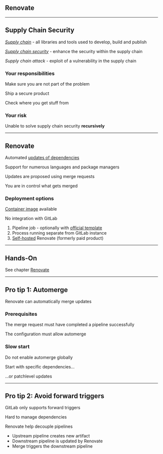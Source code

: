 <!-- .slide: id="gitlab_renovate" class="vertical-center" -->

<i class="fa-duotone fa-paint-roller fa-8x" style="float: right; color: grey;"></i>

## Renovate

---

## Supply Chain Security

[*Supply chain*](https://en.wikipedia.org/wiki/Software_supply_chain) - all libraries and tools used to develop, build and publish

[*Supply chain security*](https://en.wikipedia.org/wiki/Digital_supply_chain_security) - enhance the security within the supply chain

*Supply chain attack* - exploit of a vulnerability in the supply chain

### Your responsibilities

Make sure you are not part of the problem

Ship a secure product

Check where you get stuff from

### Your risk

Unable to solve supply chain security **recursively**

---

## Renovate

Automated [updates of dependencies](https://www.whitesourcesoftware.com/free-developer-tools/renovate/) [<i class="fa-brands fa-github"></i>](https://github.com/renovatebot/renovate) [<i class="fa-solid fa-book"></i>](https://docs.renovatebot.com/)

Support for numerous languages and package managers

Updates are proposed using merge requests

You are in control what gets merged

### Deployment options

[Container image](https://hub.docker.com/r/renovate/renovate) available

No integration with GitLab

1. Pipeline job - optionally with [official template](https://gitlab.com/renovate-bot/renovate-runner)
1. Process running separate from GitLab instance
1. [Self-hosted](https://www.whitesourcesoftware.com/free-developer-tools/renovate/on-premises/) Renovate (formerly paid product)

---

## Hands-On

See chapter [Renovate](/hands-on/2025-05-14/270_renovate/exercise/)

---

## Pro tip 1: Automerge

Renovate can automatically merge updates

### Prerequisites

The merge request must have completed a pipeline successfully

The configuration must allow automerge

### Slow start

Do not enable automerge globally

Start with specific dependencies...

...or patchlevel updates

---

## Pro tip 2: Avoid forward triggers

GitLab only supports forward triggers [<i class="fa-solid fa-arrow-right-to-bracket"></i>](#/gitlab_triggers)

Hard to manage dependencies

Renovate help decouple pipelines
- Upstream pipeline creates new artifact
- Downstream pipeline is updated by Renovate
- Merge triggers the downstream pipeline
